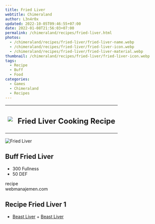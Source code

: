 ```yaml
---
title: Fried Liver
webtitle: Chimeraland
author: L3n4r0x
updated: 2022-10-05T09:46:55+07:00
date: 2022-01-08T21:56:03+07:00
permalink: /chimeraland/recipes/fried-liver.html
photos:
  - /chimeraland/recipes/fried-liver/fried-liver-name.webp
  - /chimeraland/recipes/fried-liver/fried-liver-icon.webp
  - /chimeraland/recipes/fried-liver/fried-liver-material.webp
thumbnail: /chimeraland/recipes/fried-liver/fried-liver-icon.webp
tags:
  - Recipe
  - Buff
  - Food
categories:
  - Games
  - Chimeraland
  - Recipes
---
```


<section id="bootstrap-wrapper"><link rel="stylesheet" href="https://cdn.statically.io/gh/dimaslanjaka/Web-Manajemen/40ac3225/css/bootstrap-4.5-wrapper.css"/><div class="row mb-2"><div class="col-md-12 mb-2"><table class="table" id="post-info"><tbody><tr><td><img class="d-inline-block me-2" src="/chimeraland/recipes/fried-liver/fried-liver-icon.webp" width="auto" height="auto"/></td><td><h1 class="fs-5">Fried Liver Cooking Recipe</h1></td></tr></tbody></table></div></div><div class="card mb-2"><div class="row g-0"><div class="col-sm-4 position-relative mb-2"><img src="/chimeraland/recipes/fried-liver/fried-liver-material.webp" class="card-img fit-cover w-100 h-100" alt="Fried Liver" data-fancybox="true"/></div><div class="col-sm-8 mb-2"><div class="card-body"><h2 class="card-title fs-5">Buff Fried Liver</h2><div class="card-text"><ul><li>300 Fullness</li><li>50 DEF</li></ul></div><span class="badge rounded-pill bg-dark">recipe</span></div><div class="card-footer text-end text-muted">webmanajemen.com</div></div></div></div><div class="row mb-2"><div class="col-12 col-lg-6 recipe-item mb-2"><div class="card"><div class="card-body"><h2 class="card-title fs-5">Recipe Fried Liver 1</h2><div class="card-text"><ul><li><a class="text-decoration-none" href="/chimeraland/materials/beast-liver.html">Beast Liver</a><span> + </span><a class="text-decoration-none" href="/chimeraland/materials/beast-liver.html">Beast Liver</a></li></ul></div></div></div></div></div></section>